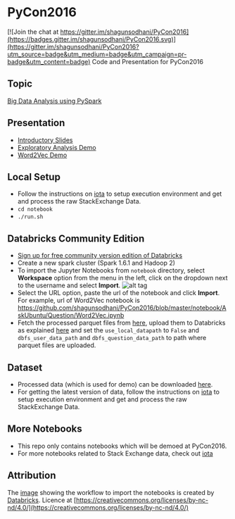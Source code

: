 # PyCon2016

[![Join the chat at https://gitter.im/shagunsodhani/PyCon2016](https://badges.gitter.im/shagunsodhani/PyCon2016.svg)](https://gitter.im/shagunsodhani/PyCon2016?utm_source=badge&utm_medium=badge&utm_campaign=pr-badge&utm_content=badge)
Code and Presentation for PyCon2016

## Topic

[Big Data Analysis using PySpark](https://in.pycon.org/cfp/2016/proposals/big-data-analysis-using-pyspark~b8Mld/)

## Presentation

* [Introductory Slides](https://slides.com/shagunsodhani/pycon2016)
* [Exploratory Analysis Demo](http://shagunsodhani.in/PyCon2016/presentation/StackOverflow/User/ExploratoryAnalysis.slides.html)
* [Word2Vec Demo](http://shagunsodhani.in/PyCon2016/presentation/AskUbuntu/Question/Word2Vec.slides.html)

## Local Setup

* Follow the instructions on [iota](https://github.com/shagunsodhani/iota) to setup execution environment and get and process the raw StackExchange Data.
* `cd notebook`
* `./run.sh`

## Databricks Community Edition

* [Sign up for free community version edition of Databricks](https://databricks.com/try-databricks)
* Create a new spark cluster (Spark 1.6.1 and Hadoop 2)
* To import the Jupyter Notebooks from `notebook` directory, select **Workspace** option from the menu in the left, click on the dropdown next to the username and select **Import**.
![alt tag](https://d37djvu3ytnwxt.cloudfront.net/assets/courseware/v1/b24280c52ad86033de804a6e1ce17fd6/asset-v1:BerkeleyX+CS105x+1T2016+type@asset+block/Import1.png)
* Select the URL option, paste the url of the notebook and click **Import**. For example, url of Word2Vec notebook is  https://github.com/shagunsodhani/PyCon2016/blob/master/notebook/AskUbuntu/Question/Word2Vec.ipynb
* Fetch the processed parquet files from [here](https://dl.dropboxusercontent.com/u/56860240/PyCon2016/data.zip), upload them to Databricks as explained [here](https://docs.cloud.databricks.com/docs/latest/databricks_guide/03%20Data%20Sources/1%20Data%20Import%20UI.html) and set the `use_local_datapath` to `False` and `dbfs_user_data_path` and `dbfs_question_data_path` to path where parquet files are uploaded.

## Dataset

* Processed data (which is used for demo) can be downloaded [here](https://dl.dropboxusercontent.com/u/56860240/PyCon2016/data.zip).
* For getting the latest version of data, follow the instructions on [iota](https://github.com/shagunsodhani/iota) to setup execution environment and get and process the raw StackExchange Data.

## More Notebooks

* This repo only contains notebooks which will be demoed at PyCon2016.
* For more notebooks related to Stack Exchange data, check out [iota](https://github.com/shagunsodhani/iota)

## Attribution

The [image](https://d37djvu3ytnwxt.cloudfront.net/assets/courseware/v1/b24280c52ad86033de804a6e1ce17fd6/asset-v1:BerkeleyX+CS105x+1T2016+type@asset+block/Import1.png) showing the workflow to import the notebooks is created by [Databricks](https://databricks.com). Licence at [https://creativecommons.org/licenses/by-nc-nd/4.0/](https://creativecommons.org/licenses/by-nc-nd/4.0/)